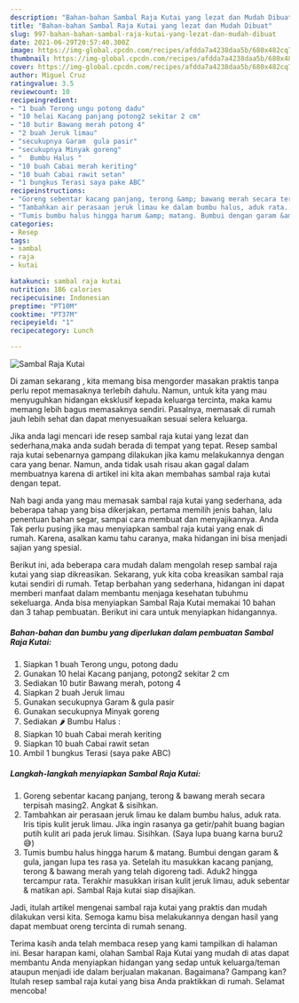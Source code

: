 ```yaml
---
description: "Bahan-bahan Sambal Raja Kutai yang lezat dan Mudah Dibuat"
title: "Bahan-bahan Sambal Raja Kutai yang lezat dan Mudah Dibuat"
slug: 997-bahan-bahan-sambal-raja-kutai-yang-lezat-dan-mudah-dibuat
date: 2021-06-29T20:57:40.300Z
image: https://img-global.cpcdn.com/recipes/afdda7a4238daa5b/680x482cq70/sambal-raja-kutai-foto-resep-utama.jpg
thumbnail: https://img-global.cpcdn.com/recipes/afdda7a4238daa5b/680x482cq70/sambal-raja-kutai-foto-resep-utama.jpg
cover: https://img-global.cpcdn.com/recipes/afdda7a4238daa5b/680x482cq70/sambal-raja-kutai-foto-resep-utama.jpg
author: Miguel Cruz
ratingvalue: 3.5
reviewcount: 10
recipeingredient:
- "1 buah Terong ungu potong dadu"
- "10 helai Kacang panjang potong2 sekitar 2 cm"
- "10 butir Bawang merah potong 4"
- "2 buah Jeruk limau"
- "secukupnya Garam  gula pasir"
- "secukupnya Minyak goreng"
- "  Bumbu Halus "
- "10 buah Cabai merah keriting"
- "10 buah Cabai rawit setan"
- "1 bungkus Terasi saya pake ABC"
recipeinstructions:
- "Goreng sebentar kacang panjang, terong &amp; bawang merah secara terpisah masing2. Angkat &amp; sisihkan."
- "Tambahkan air perasaan jeruk limau ke dalam bumbu halus, aduk rata. Iris tipis kulit jeruk limau. Jika ingin rasanya ga getir/pahit buang bagian putih kulit ari pada jeruk limau. Sisihkan. (Saya lupa buang karna buru2 😅)"
- "Tumis bumbu halus hingga harum &amp; matang. Bumbui dengan garam &amp; gula, jangan lupa tes rasa ya. Setelah itu masukkan kacang panjang, terong &amp; bawang merah yang telah digoreng tadi. Aduk2 hingga tercampur rata. Terakhir masukkan irisan kulit jeruk limau, aduk sebentar &amp; matikan api. Sambal Raja kutai siap disajikan."
categories:
- Resep
tags:
- sambal
- raja
- kutai

katakunci: sambal raja kutai 
nutrition: 186 calories
recipecuisine: Indonesian
preptime: "PT10M"
cooktime: "PT37M"
recipeyield: "1"
recipecategory: Lunch

---
```



![Sambal Raja Kutai](https://img-global.cpcdn.com/recipes/afdda7a4238daa5b/680x482cq70/sambal-raja-kutai-foto-resep-utama.jpg)

Di zaman  sekarang , kita memang bisa mengorder masakan praktis tanpa perlu repot memasaknya terlebih dahulu. Namun, untuk kita yang mau menyuguhkan hidangan eksklusif kepada keluarga tercinta, maka kamu memang lebih bagus memasaknya sendiri. Pasalnya, memasak di rumah jauh lebih sehat dan dapat menyesuaikan sesuai selera keluarga.

Jika anda lagi mencari ide resep sambal raja kutai yang lezat dan sederhana,maka anda sudah berada di tempat yang tepat. Resep sambal raja kutai  sebenarnya gampang dilakukan jika kamu melakukannya dengan cara yang benar. Namun, anda tidak usah risau akan gagal dalam membuatnya 
karena di artikel ini kita akan membahas sambal raja kutai dengan tepat.  



Nah bagi anda yang mau memasak sambal raja kutai yang sederhana, ada beberapa tahap yang bisa dikerjakan, pertama memilih jenis bahan, lalu penentuan bahan segar, sampai cara membuat dan menyajikannya. Anda Tak perlu pusing jika mau menyiapkan sambal raja kutai yang enak di rumah. Karena, asalkan kamu  tahu caranya, maka hidangan ini bisa menjadi sajian yang spesial.

Berikut ini, ada beberapa cara mudah dalam mengolah resep sambal raja kutai yang siap dikreasikan. Sekarang, yuk kita coba kreasikan sambal raja kutai sendiri di rumah. Tetap berbahan yang sederhana, hidangan ini dapat memberi manfaat dalam membantu menjaga kesehatan tubuhmu sekeluarga. Anda bisa menyiapkan Sambal Raja Kutai memakai 10 bahan dan 3 tahap pembuatan. Berikut ini cara untuk menyiapkan hidangannya.

<!--inarticleads1-->

##### Bahan-bahan dan bumbu yang diperlukan dalam pembuatan Sambal Raja Kutai:

1. Siapkan 1 buah Terong ungu, potong dadu
1. Gunakan 10 helai Kacang panjang, potong2 sekitar 2 cm
1. Sediakan 10 butir Bawang merah, potong 4
1. Siapkan 2 buah Jeruk limau
1. Gunakan secukupnya Garam &amp; gula pasir
1. Gunakan secukupnya Minyak goreng
1. Sediakan  🌶 Bumbu Halus :
1. Siapkan 10 buah Cabai merah keriting
1. Siapkan 10 buah Cabai rawit setan
1. Ambil 1 bungkus Terasi (saya pake ABC)




<!--inarticleads2-->

##### Langkah-langkah menyiapkan Sambal Raja Kutai:

1. Goreng sebentar kacang panjang, terong &amp; bawang merah secara terpisah masing2. Angkat &amp; sisihkan.
1. Tambahkan air perasaan jeruk limau ke dalam bumbu halus, aduk rata. Iris tipis kulit jeruk limau. Jika ingin rasanya ga getir/pahit buang bagian putih kulit ari pada jeruk limau. Sisihkan. (Saya lupa buang karna buru2 😅)
1. Tumis bumbu halus hingga harum &amp; matang. Bumbui dengan garam &amp; gula, jangan lupa tes rasa ya. Setelah itu masukkan kacang panjang, terong &amp; bawang merah yang telah digoreng tadi. Aduk2 hingga tercampur rata. Terakhir masukkan irisan kulit jeruk limau, aduk sebentar &amp; matikan api. Sambal Raja kutai siap disajikan.




Jadi, itulah artikel mengenai  sambal raja kutai  yang praktis dan mudah dilakukan versi kita. Semoga kamu bisa melakukannya dengan hasil yang dapat membuat oreng tercinta di rumah senang. 

Terima kasih anda telah membaca resep yang kami tampilkan di halaman ini. Besar harapan kami, olahan  Sambal Raja Kutai yang mudah di atas dapat membantu Anda menyiapkan hidangan yang sedap untuk keluarga/teman ataupun menjadi ide dalam berjualan makanan. Bagaimana? Gampang kan? Itulah resep sambal raja kutai yang bisa Anda praktikkan di rumah. Selamat mencoba!

